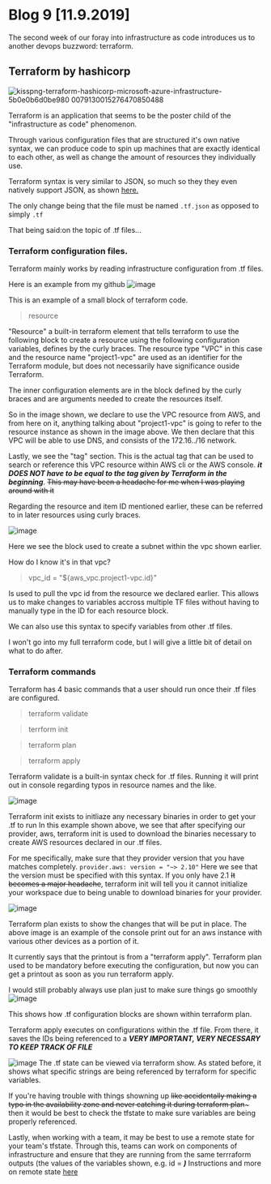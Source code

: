 # Blog 9 [11.9.2019]

The second week of our foray into infrastructure as code introduces us to another devops buzzword: terraform.

## Terraform by hashicorp
![kisspng-terraform-hashicorp-microsoft-azure-infrastructure-5b0e0b6d0be980 0079130015276470850488](https://user-images.githubusercontent.com/20525440/68502909-71ccba80-0216-11ea-991a-e697e956e51a.png)



Terraform is an application that seems to be the poster child of the "infrastructure as code" phenomenon.

Through various configuration files that are structured it's own native syntax, we can produce code to spin up machines that are exactly identical to each other, as well as change the amount of resources they individually use.

Terraform syntax is very similar to JSON, so much so they they even natively support JSON, as shown [here.](https://www.terraform.io/docs/configuration/syntax-json.html)

The only change being that the file must be named ```.tf.json``` as opposed to simply ```.tf```

That being said:on the topic of .tf files...


### Terraform configuration files.

Terraform mainly works by reading infrastructure configuration from .tf files.

Here is an example from my github 
![image](https://user-images.githubusercontent.com/20525440/68497651-e77e5980-0209-11ea-956c-6202c6ecccab.png)

This is an example of a small block of terraform code.

>resource 

"Resource" a built-in terraform element that tells terraform to use the following block to create a resource using the following configuration variables, defines by the curly braces. The resource type "VPC" in this case and the resource name "project1-vpc" are used as an identifier for the Terraform module, but does not necessarily have significance ouside Terraform.

The inner configuration elements are in the block defined by the curly braces and are arguments needed to create the resources itself. 

So in the image shown, we declare to use the VPC resource from AWS, and from here on it, anything talking about "project1-vpc" is going to refer to the resource instance as shown in the image above. We then declare that this VPC will be able to use DNS, and consists of the 172.16../16 network.

Lastly, we see the "tag" section. This is the actual tag that can be used to search or reference this VPC resource within AWS cli or the AWS console. **_it DOES NOT have to be equal to the tag given by Terraform in the beginning_**. ~~This may have been a headache for me when I was playing around with it~~

Regarding the resource and item ID mentioned earlier, these can be referred to in later resources using curly braces.

![image](https://user-images.githubusercontent.com/20525440/68502164-a2135980-0214-11ea-9b49-e7c7d3411251.png)

Here we see the block used to create a subnet within the vpc shown earlier.

How do I know it's in that vpc?

>vpc_id = "${aws_vpc.project1-vpc.id}"

Is used to pull the vpc id from the resource we declared earlier. This allows us to make changes to variables accross multiple TF files without having to manually type in the ID for each resource block.

We can also use this syntax to specify variables from other .tf files.

I won't go into my full terraform code, but I will give a little bit of detail on what to do after.


### Terraform commands

Terraform has 4 basic commands that a user should run once their .tf files are configured.
>terraform validate

>terrform init

>terraform plan

>terraform apply

Terraform validate is a built-in syntax check for .tf files. Running it will print out in console regarding typos in resource names and the like.


![image](https://user-images.githubusercontent.com/20525440/68503431-ae4ce600-0217-11ea-8252-6f216259a297.png)

Terraform init exists to initliaze any necessary binaries in order to get your .tf to run
In this example shown above, we see that after specifying our provider, aws, terraform init is used to download the binaries necessary to create AWS resources declared in our .tf files.

For me specifically, make sure that they provider version that you have matches completely. 
```provider.aws: version = "~> 2.10"```
Here we see that the version must be specified with this syntax. If you only have 2.1 ~~It becomes a major headache~~, terraform init will tell you it cannot initialize your workspace due to being unable to download binaries for your provider.

![image](https://user-images.githubusercontent.com/20525440/68503883-bbb6a000-0218-11ea-877f-899120716f6f.png)

Terraform plan exists to show the changes that will be put in place. The above image is an example of the console print out for an aws instance with various other devices as a portion of it. 

It currently says that the printout is from a "terraform apply". Terraform plan used to be mandatory before executing the configuration, but now you can get a printout as soon as you run terraform apply.

I would still probably always use plan just to make sure things go smoothly
![image](https://user-images.githubusercontent.com/20525440/68503927-d9840500-0218-11ea-8188-e3534f26e248.png)

This shows how .tf configuration blocks are shown within terraform plan.


Terraform apply executes on configurations within the .tf file.
From there, it saves the IDs being referenced to a **_VERY IMPORTANT, VERY NECESSARY TO KEEP TRACK OF FILE_**


![image](https://user-images.githubusercontent.com/20525440/68505452-17365d00-021c-11ea-9aed-e2ca1f182330.png)
The .tf state can be viewed via terraform show. As stated before, it shows what specific strings are being referenced by terraform for specific variables.

If you're having trouble with things showning up ~~like accidentally making a typo in the availability zone and never catching it during terraform plan~~~ then it would be best to check the tfstate to make sure variables are being properly referenced.


Lastly, when working with a team, it may be best to use a remote state for your team's tfstate.
Through this, teams can work on components of infrastructure and ensure that they are running from the same terrraform outputs (the values of the variables shown, e.g. id = ___)___
Instructions and more on remote state [here](https://www.terraform.io/docs/state/remote.html)
